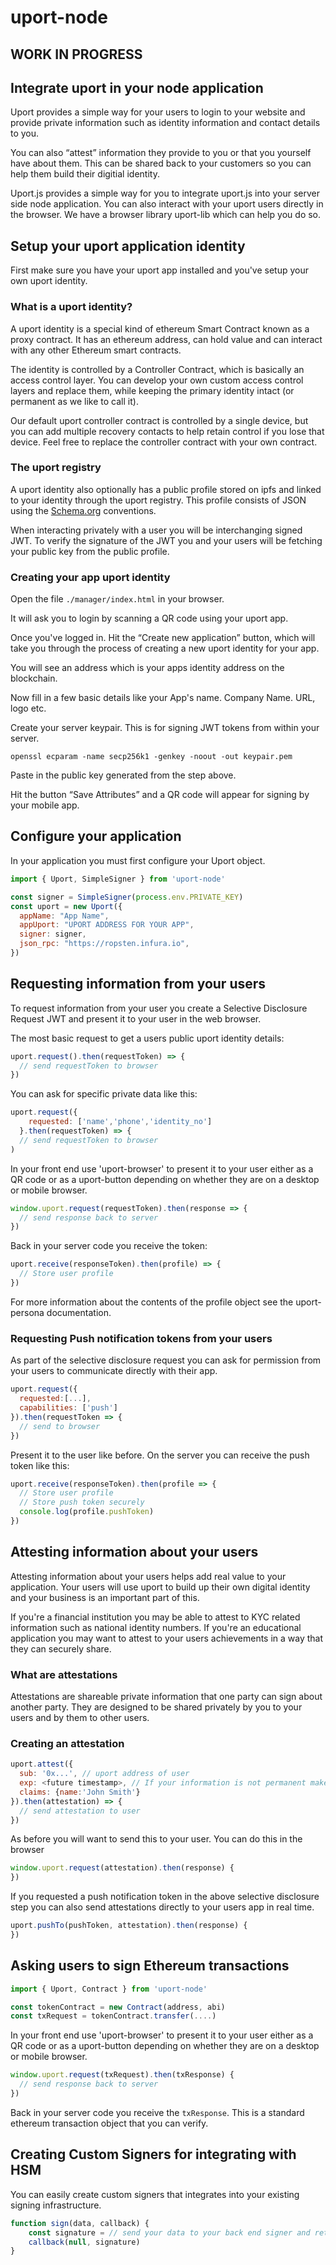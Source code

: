 # uport-node

## WORK IN PROGRESS

## Integrate uport in your node application

Uport provides a simple way for your users to login to your website and provide private information such as identity information and contact details to you.

You can also “attest” information they provide to you or that you yourself have about them. This can be shared back to your customers so you can help them build their digitial identity.

Uport.js provides a simple way for you to integrate uport.js into your server side node application. You can also interact with your uport users directly in the browser. We have a browser library uport-lib which can help you do so.

## Setup your uport application identity

First make sure you have your uport app installed and you've setup your own uport identity.

### What is a uport identity?

A uport identity is a special kind of ethereum Smart Contract known as a proxy contract. It has an ethereum address, can hold value and can interact with any other Ethereum smart contracts.

The identity is controlled by a Controller Contract, which is basically an access control layer. You can develop your own custom access control layers and replace them, while keeping the primary identity intact (or permanent as we like to call it).

Our default uport controller contract is controlled by a single device, but you can add multiple recovery contacts to help retain control if you lose that device. Feel free to replace the controller contract with your own contract.

### The uport registry

A uport identity also optionally has a public profile stored on ipfs and linked to your identity through the uport registry. This profile consists of JSON using the [Schema.org](http://schema.org/) conventions.

When interacting privately with a user you will be interchanging signed JWT. To verify the signature of the JWT you and your users will be fetching your public key from the public profile.


### Creating your app uport identity

Open the file `./manager/index.html` in your browser.

It will ask you to login by scanning a QR code using your uport app.

Once you've logged in. Hit the “Create new application” button, which will take you through the process of creating a new uport identity for your app.

You will see an address which is your apps identity address on the blockchain.

Now fill in a few basic details like your App's name. Company Name. URL, logo etc.

Create your server keypair. This is for signing JWT tokens from within your server.

```
openssl ecparam -name secp256k1 -genkey -noout -out keypair.pem
```

Paste in the public key generated from the step above.

Hit the button “Save Attributes” and a QR code will appear for signing by your mobile app.

## Configure your application

In your application you must first configure your Uport object.

```javascript
import { Uport, SimpleSigner } from 'uport-node'

const signer = SimpleSigner(process.env.PRIVATE_KEY)
const uport = new Uport({
  appName: "App Name",
  appUport: "UPORT ADDRESS FOR YOUR APP",
  signer: signer,
  json_rpc: "https://ropsten.infura.io",
})
```

## Requesting information from your users

To request information from your user you create a Selective Disclosure Request JWT and present it to your user in the web browser.

The most basic request to get a users public uport identity details:

```javascript
uport.request().then(requestToken) => {
  // send requestToken to browser
})
```

You can ask for specific private data like this:

```javascript
uport.request({
    requested: ['name','phone','identity_no']
  }.then(requestToken) => {
  // send requestToken to browser
)
```

In your front end use 'uport-browser' to present it to your user either as a QR code or as a uport-button depending on whether they are on a desktop or mobile browser.

```javascript
window.uport.request(requestToken).then(response => {
  // send response back to server
})
```

Back in your server code you receive the token:

```javascript
uport.receive(responseToken).then(profile) => {
  // Store user profile
})
```

For more information about the contents of the profile object see the uport-persona documentation.

### Requesting Push notification tokens from your users

As part of the selective disclosure request you can ask for permission from your users to communicate directly with their app.

```javascript
uport.request({
  requested:[...],
  capabilities: ['push']
}).then(requestToken => {
  // send to browser
})
```

Present it to the user like before. On the server you can receive the push token like this:

```javascript
uport.receive(responseToken).then(profile => {
  // Store user profile
  // Store push token securely
  console.log(profile.pushToken)
})
```

## Attesting information about your users

Attesting information about your users helps add real value to your application. Your users will use uport to build up their own digital identity and your business is an important part of this.

If you're a financial institution you may be able to attest to KYC related information such as national identity numbers. If you're an educational application you may want to attest to your users achievements in a way that they can securely share.

### What are attestations

Attestations are shareable private information that one party can sign about another party. They are designed to be shared privately by you to your users and by them to other users.

### Creating an attestation

```javascript
uport.attest({
  sub: '0x...', // uport address of user
  exp: <future timestamp>, // If your information is not permanent make sure to add an expires timestamp
  claims: {name:'John Smith'}
}).then(attestation) => {
  // send attestation to user
})
```

As before you will want to send this to your user. You can do this in the browser

```javascript
window.uport.request(attestation).then(response) {
})
```

If you requested a push notification token in the above selective disclosure step you can also send attestations directly to your users app in real time.

```javascript
uport.pushTo(pushToken, attestation).then(response) {
})
```

## Asking users to sign Ethereum transactions

```javascript
import { Uport, Contract } from 'uport-node'

const tokenContract = new Contract(address, abi)
const txRequest = tokenContract.transfer(....)
```

In your front end use 'uport-browser' to present it to your user either as a QR code or as a uport-button depending on whether they are on a desktop or mobile browser.

```javascript
window.uport.request(txRequest).then(txResponse) {
  // send response back to server
})
```


Back in your server code you receive the `txResponse`. This is a standard ethereum transaction object that you can verify.

## Creating Custom Signers for integrating with HSM

You can easily create custom signers that integrates into your existing signing infrastructure.

```javascript
function sign(data, callback) {
    const signature = // send your data to your back end signer and return DER signed data
    callback(null, signature)
}
```
